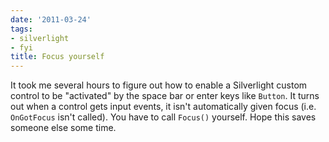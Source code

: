 ```yaml
---
date: '2011-03-24'
tags:
- silverlight
- fyi
title: Focus yourself
---
```


It took me several hours to figure out how to enable a Silverlight custom control to be "activated" by the space bar or enter keys like `Button`. It turns out when a control gets input events, it isn't automatically given focus (i.e. `OnGotFocus` isn't called). You have to call `Focus()` yourself. Hope this saves someone else some time.
